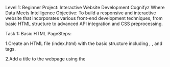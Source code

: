 Level 1: Beginner
 Project: Interactive Website Development
 Cognifyz
 Where Data Meets Intelligence
 Objective:
 To build a responsive and interactive website that incorporates 
various 
front-end development techniques, 
from basic HTML structure to advanced API
integration and CSS preprocessing.


 Task 1: Basic HTML PageSteps:
 
 1.Create an HTML file (index.html) with the basic
 structure including <html>, <head>, and <body> tags.
 
 2.Add a title to the webpage using the <title> tag.
 
 3.Insert headings, paragraphs, and an image within the
 body of the page.
 
 4.Save the file and open it in a web browser to ensure
 proper rendering




 
 
Level 1: Beginner

  Task 2: Styling with Inline CSS:
 Cognifyz
 
 Where Data Meets Intelligence
 Objective: Apply basic styling directly within
 HTML elements to understand the
 fundamentals of CSS and its impact on the
 appearance of web content.
 Steps:
 1.Apply inline CSS styles directly within HTML
 elements to change font color, size, and
 background color.
 
 2.Experiment with different styles and save
 the HTML file to view the changes in the
 browser



 

 
Level 2: Intermediate


Task 3: Responsive Design
 Cognifyz


 
 Where Data Meets Intelligence
 Objective: Ensure the webpage layout adjusts
 appropriately for different screen sizes,
 improving user experience across various
 devices.
 Steps:

 
 1.Use media queries in a separate CSS file
 (styles.css) to make the webpage responsive.
 
 2.Adjust layout and element sizes for different
 screen sizes, ensuring readability and
 usability.
 
 3.Test responsiveness by resizing the browser
 window or using developer tools.


 

 
Level 2: Intermediate


 Task 4: Interactive Button
 Cognifyz
 

 
 Where Data Meets Intelligence
 Objective: Enhance user engagement by
 adding interactive elements and implementing
 basic JavaScript functionality.
 Steps:
 
 1. Add a button element to index.html.
 
 2. write JavaScript code in a <script> tag or a
 separate file (script.js) to change the
 background color when the button is
 clicked.

 3.Test the functionality by clicking the button
 and observing the background color
 change.

 

 
Task 5: Task: API Integration


 Level 3: Advanced Cognifyz

 
 
 Where Data Meets Intelligence
 Objective: Integrate external data sources to
 provide dynamic content, expanding the
 website's 
 capabilities 
 information.
 Steps:
 
 1 beyond static Choose a public API (e.g., JSONPlaceholder) and understand its endpoints.

 
 2.Use fetch() in script.js to retrieve data from
 the API.
 
 3.Parse the JSON data and dynamically
 update the DOM to display the fetched
 information.

 



 
Level 3: Advanced


 Task 6: Form Styling and Validation
 Cognifyz
 
 
 Where Data Meets Intelligence
 Objective: Improve usability and data integrity
 by designing visually appealing forms and
 implementing client-side validation for user
 input.
 Steps:
 
 1..Design a form in index.html with appropriate input fields and labels.
 
 2.Style the form using CSS in styles.css.
 
 3.Implement client-side form validation in
 script.js to validate user input before
 submission.
 
 4.Provide feedback to the user about validation
 errors.

 

 
Level 4: Expert Cognifyz


 
 Task7: Component-Based Styling
 Where Data Meets Intelligence
 Objective: Utilize CSS frameworks to streamline
 development and maintain consistency across
 the website, demonstrating proficiency in
 modular design principles.
 Steps:
 1. Refactor the webpage to use Bootstrap or
 another CSS framework.

 2.Utilize framework components for the layout,
 navigation, and other elements.
 
 3.Customize and style the components as
 needed to match the design requirements.

 

 
Level 4: Expert
 Task8: Introduction to CSS Preprocessing
 Cognifyz

 
 
 Where Data Meets Intelligence
 Objective: Explore advanced CSS preprocessing
 techniques to enhance code organization, reusability,
 and maintainability, showcasing expertise in modern
 front-end development practices.
 Steps: 
 
 1.Install a CSS preprocessor like Sass and set up your
 project.
 
 2.Define variables for colors, font sizes, etc., in a
 separate Sass file (styles.scss).

 
 
 3.Use nested styles and other preprocessing
 features to organize and enhance the stylesheet.
 
 4.Compile the Sass file into CSS and link it to
 index.html.
 
